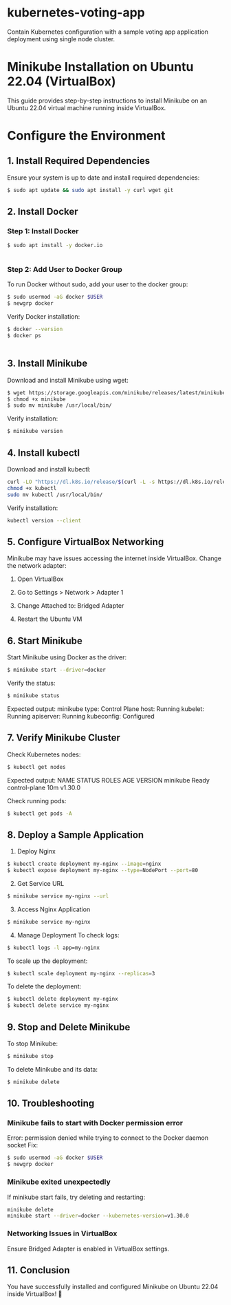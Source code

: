 # kubernetes-voting-app
Contain Kubernetes configuration with a sample voting app application deployment using single node cluster.

# Minikube Installation on Ubuntu 22.04 (VirtualBox)

This guide provides step-by-step instructions to install Minikube on an Ubuntu 22.04 virtual machine running inside VirtualBox.

# Configure the Environment

## **1. Install Required Dependencies**
Ensure your system is up to date and install required dependencies:

```sh
$ sudo apt update && sudo apt install -y curl wget git

```
## **2. Install Docker**
 ### Step 1: Install Docker
 
```sh
$ sudo apt install -y docker.io
    
```
 ### Step 2: Add User to Docker Group
To run Docker without sudo, add your user to the docker group:
```sh
$ sudo usermod -aG docker $USER 
$ newgrp docker
```
Verify Docker installation:
```sh
$ docker --version
$ docker ps
    
```
## **3. Install Minikube**
Download and install Minikube using wget:
```sh
$ wget https://storage.googleapis.com/minikube/releases/latest/minikube-linux-amd64 -O minikube
$ chmod +x minikube
$ sudo mv minikube /usr/local/bin/
```
Verify installation:
```sh
$ minikube version
```

## **4. Install kubectl**
Download and install kubectl:
```sh
curl -LO "https://dl.k8s.io/release/$(curl -L -s https://dl.k8s.io/release/stable.txt)/bin/linux/amd64/kubectl"
chmod +x kubectl
sudo mv kubectl /usr/local/bin/
```
Verify installation:
```sh
kubectl version --client
```

## **5. Configure VirtualBox Networking**
Minikube may have issues accessing the internet inside VirtualBox. Change the network adapter:

1. Open VirtualBox

2. Go to Settings > Network > Adapter 1

3. Change Attached to: Bridged Adapter

4. Restart the Ubuntu VM

## **6. Start Minikube**
Start Minikube using Docker as the driver:
```sh
$ minikube start --driver=docker
```
Verify the status:
```sh
$ minikube status
```
Expected output:
minikube
    type: Control Plane
    host: Running
    kubelet: Running
    apiserver: Running
    kubeconfig: Configured


## **7. Verify Minikube Cluster**
Check Kubernetes nodes:
```sh
$ kubectl get nodes
```
Expected output:
NAME       STATUS   ROLES           AGE   VERSION
minikube   Ready    control-plane   10m   v1.30.0

Check running pods:
```sh
$ kubectl get pods -A
```
## **8. Deploy a Sample Application**
 1. Deploy Nginx
```sh
$ kubectl create deployment my-nginx --image=nginx
$ kubectl expose deployment my-nginx --type=NodePort --port=80
```
  2. Get Service URL
```sh
$ minikube service my-nginx --url
```
  3. Access Nginx Application
```sh
$ minikube service my-nginx
```
  4. Manage Deployment
To check logs:
```sh
$ kubectl logs -l app=my-nginx
```
To scale up the deployment:
```sh
$ kubectl scale deployment my-nginx --replicas=3
```
To delete the deployment:
```sh
$ kubectl delete deployment my-nginx
$ kubectl delete service my-nginx
```

## **9. Stop and Delete Minikube**
To stop Minikube:
```sh
$ minikube stop
```
To delete Minikube and its data:
```sh
$ minikube delete
```

## **10. Troubleshooting**
### Minikube fails to start with Docker permission error
Error:
permission denied while trying to connect to the Docker daemon socket
Fix:
```sh
$ sudo usermod -aG docker $USER
$ newgrp docker
```
### Minikube exited unexpectedly
If minikube start fails, try deleting and restarting:
```sh
minikube delete
minikube start --driver=docker --kubernetes-version=v1.30.0
```
### Networking Issues in VirtualBox
Ensure Bridged Adapter is enabled in VirtualBox settings.

## **11. Conclusion**
You have successfully installed and configured Minikube on Ubuntu 22.04 inside VirtualBox! 🚀

